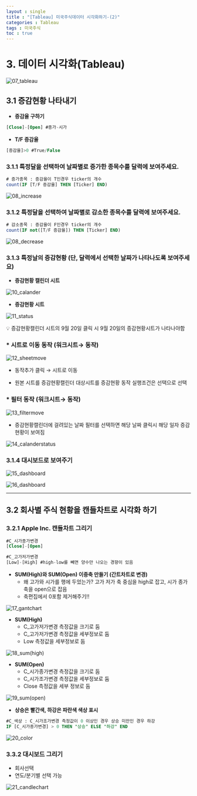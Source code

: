 ```yaml
---
layout : single
title : "[Tableau] 미국주식데이터 시각화하기-(2)"
categories : Tableau
tags : 미국주식
toc : true
---
```




# 3. 데이터 시각화(Tableau)

![07_tableau](../../images/2022-11-30-yfinance_tableau/07_tableau.png)

## 3.1 증감현황 나타내기

- **증감율 구하기**

```sql
[Close]-[Open] #종가-시가
```

- **T/F 증감율**

```sql
[증감율]>0 #True/False
```

### 3.1.1 특정달을 선택하여 날짜별로 증가한 종목수를 달력에 보여주세요.

```sql
# 증가종목 : 증감율이 T인경우 ticker의 개수
count(IF [T/F 증감율] THEN [Ticker] END) 
```

![08_increase](../../images/2022-11-30-yfinance_tableau/08_increase.png)

### 3.1.2 특정달을 선택하여 날짜별로 감소한 종목수를 달력에 보여주세요.

```sql
# 감소종목 : 증감율이 F인경우 ticker의 개수
count(IF not([T/F 증감율]) THEN [Ticker] END)
```

![08_decrease](../../images/2022-11-30-yfinance_tableau/08_decrease.png)

### 3.1.3 특정날의 증감현황 (단, 달력에서 선택한 날짜가 나타나도록 보여주세요)

- **증감현황 캘린더 시트**

![10_calander](../../images/2022-11-30-yfinance_tableau/10_calander.png)

- **증감현황 시트**

![11_status](../../images/2022-11-30-yfinance_tableau/11_status.png)




💡 증감현황캘린더 시트의 9월 20일 클릭 시 9월 20일의 증감현황시트가 나타나야함

### * 시트로 이동 동작 (워크시트→ 동작)

![12_sheetmove](../../images/2022-11-30-yfinance_tableau/12_sheetmove.png)

- 동작추가 클릭 → 시트로 이동

- 원본 시트를 증감현황캘린더 대상시트를 증감현황 동작 실행조건은 선택으로 선택

### *  필터 동작 (워크시트→ 동작)

![13_filtermove](../../images/2022-11-30-yfinance_tableau/13_filtermove.png)

- 증감현황캘린더에 걸려있는 날짜 필터를 선택하면 해당 날짜 클릭시 해당 일자 증감현황이 보여짐

![14_calanderstatus](../../images/2022-11-30-yfinance_tableau/14_calanderstatus.gif)

### 3.1.4 대시보드로 보여주기

![15_dashboard](../../images/2022-11-30-yfinance_tableau/15_dashboard.png)

![16_dashboard](../../images/2022-11-30-yfinance_tableau/16_dashboard.gif)



----

## 3.2 회사별 주식 현황을 캔들차트로 시각화 하기

### 3.2.1 Apple Inc. 캔들차트 그리기

```sql
#C_시가종가변경
[Close]-[Open]

#C_고가저가변경
[Low]-[High] #high-low를 빼면 양수만 나오는 경향이 있음 
```

- **SUM(High)와 SUM(Open) 이중축 만들기 (간트차트로 변경)**
  - 왜 고가와 시가를 행에 두었는가? 고가 저가 축 중심을 high로 잡고, 시가 종가 축을 open으로 잡음
  - 축편집에서 0포함 제거해주기!!

![17_gantchart](../../images/2022-11-30-yfinance_tableau/17_gantchart.png)

- **SUM(High)**
  - C_고가저가변경 측정값을 크기로 둠
  - C_고가저가변경 측정값을 세부정보로 둠
  - Low 측정값을 세부정보로 둠

![18_sum(high)](../../images/2022-11-30-yfinance_tableau/18_sum(high).png)

- **SUM(Open)**
  - C_시가종가변경 측정값을 크기로 둠
  - C_시가조가변경 측정값을 세부정보로 둠
  - Close 측정값을 세부 정보로 둠


![19_sum(open)](../../images/2022-11-30-yfinance_tableau/19_sum(open).png)

- **상승은 빨간색, 하강은 파란색 색상 표시**

```sql
#C_색상 : C_시가조가변경 측정값이 0 이상인 경우 상승 미만인 경우 하강 
IF [C_시가종가변경] > 0 THEN "상승" ELSE "하강" END
```

![20_color](../../images/2022-11-30-yfinance_tableau/20_color.png)

### 3.3.2 대시보드 그리기

- 회사선택
- 연도/분기별 선택 가능

![21_candlechart](../../images/2022-11-30-yfinance_tableau/21_candlechart.gif)